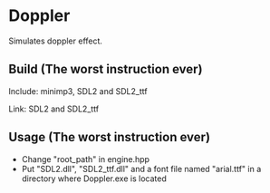 # Doppler
Simulates doppler effect.

## Build (The worst instruction ever)
Include: minimp3, SDL2 and SDL2_ttf

Link: SDL2 and SDL2_ttf

## Usage (The worst instruction ever)
* Change "root_path" in engine.hpp
* Put "SDL2.dll", "SDL2_ttf.dll" and a font file named "arial.ttf" in a directory where Doppler.exe is located
